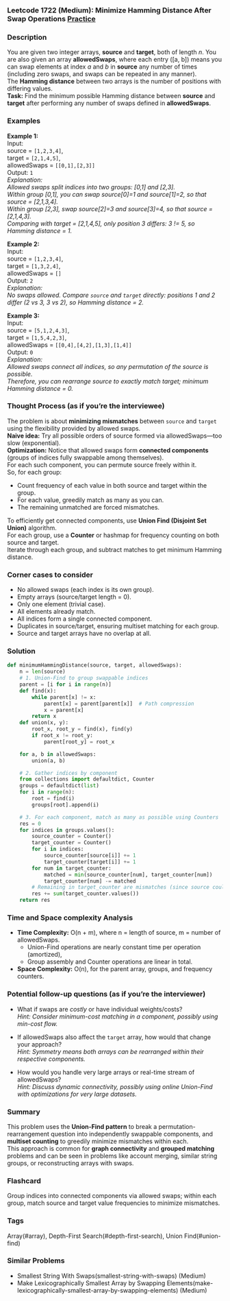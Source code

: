 ### Leetcode 1722 (Medium): Minimize Hamming Distance After Swap Operations [Practice](https://leetcode.com/problems/minimize-hamming-distance-after-swap-operations)

### Description  
You are given two integer arrays, **source** and **target**, both of length _n_. You are also given an array **allowedSwaps**, where each entry \([a, b]\) means you can swap elements at index _a_ and _b_ in **source** any number of times (including zero swaps, and swaps can be repeated in any manner).  
The **Hamming distance** between two arrays is the number of positions with differing values.  
**Task:** Find the minimum possible Hamming distance between **source** and **target** after performing any number of swaps defined in **allowedSwaps**.

### Examples  

**Example 1:**  
Input:  
source = `[1,2,3,4]`,  
target = `[2,1,4,5]`,  
allowedSwaps = `[[0,1],[2,3]]`  
Output: `1`  
*Explanation:  
Allowed swaps split indices into two groups: [0,1] and [2,3].  
Within group [0,1], you can swap source\[_0_\]=1 and source\[_1_\]=2, so that source = [2,1,3,4].  
Within group [2,3], swap source\[_2_\]=3 and source\[_3_\]=4, so that source = [2,1,4,3].  
Comparing with target = [2,1,4,5], only position 3 differs: 3 != 5, so Hamming distance = 1.*

**Example 2:**  
Input:  
source = `[1,2,3,4]`,  
target = `[1,3,2,4]`,  
allowedSwaps = `[]`  
Output: `2`  
*Explanation:  
No swaps allowed. Compare `source` and `target` directly: positions 1 and 2 differ (2 vs 3, 3 vs 2), so Hamming distance = 2.*

**Example 3:**  
Input:  
source = `[5,1,2,4,3]`,  
target = `[1,5,4,2,3]`,  
allowedSwaps = `[[0,4],[4,2],[1,3],[1,4]]`  
Output: `0`  
*Explanation:  
Allowed swaps connect all indices, so any permutation of the source is possible.  
Therefore, you can rearrange source to exactly match target; minimum Hamming distance = 0.*

### Thought Process (as if you’re the interviewee)  
The problem is about **minimizing mismatches** between `source` and `target` using the flexibility provided by allowed swaps.  
**Naive idea:** Try all possible orders of source formed via allowedSwaps—too slow (exponential).  
**Optimization:** Notice that allowed swaps form **connected components** (groups of indices fully swappable among themselves).  
For each such component, you can permute source freely within it.  
So, for each group:
- Count frequency of each value in both source and target within the group.
- For each value, greedily match as many as you can.
- The remaining unmatched are forced mismatches.

To efficiently get connected components, use **Union Find (Disjoint Set Union)** algorithm.  
For each group, use a **Counter** or hashmap for frequency counting on both source and target.  
Iterate through each group, and subtract matches to get minimum Hamming distance.

### Corner cases to consider  
- No allowed swaps (each index is its own group).
- Empty arrays (source/target length = 0).
- Only one element (trivial case).
- All elements already match.
- All indices form a single connected component.
- Duplicates in source/target, ensuring multiset matching for each group.
- Source and target arrays have no overlap at all.

### Solution

```python
def minimumHammingDistance(source, target, allowedSwaps):
    n = len(source)
    # 1. Union-Find to group swappable indices
    parent = [i for i in range(n)]
    def find(x):
        while parent[x] != x:
            parent[x] = parent[parent[x]]  # Path compression
            x = parent[x]
        return x
    def union(x, y):
        root_x, root_y = find(x), find(y)
        if root_x != root_y:
            parent[root_y] = root_x

    for a, b in allowedSwaps:
        union(a, b)

    # 2. Gather indices by component
    from collections import defaultdict, Counter
    groups = defaultdict(list)
    for i in range(n):
        root = find(i)
        groups[root].append(i)

    # 3. For each component, match as many as possible using Counters
    res = 0
    for indices in groups.values():
        source_counter = Counter()
        target_counter = Counter()
        for i in indices:
            source_counter[source[i]] += 1
            target_counter[target[i]] += 1
        for num in target_counter:
            matched = min(source_counter[num], target_counter[num])
            target_counter[num] -= matched
        # Remaining in target_counter are mismatches (since source couldn't provide those)
        res += sum(target_counter.values())
    return res
```

### Time and Space complexity Analysis  

- **Time Complexity:** O(n + m), where n = length of source, m = number of allowedSwaps.  
  - Union-Find operations are nearly constant time per operation (amortized),  
  - Group assembly and Counter operations are linear in total.
- **Space Complexity:** O(n), for the parent array, groups, and frequency counters.

### Potential follow-up questions (as if you’re the interviewer)  

- What if swaps are _costly_ or have individual weights/costs?  
  *Hint: Consider minimum-cost matching in a component, possibly using min-cost flow.*

- If allowedSwaps also affect the `target` array, how would that change your approach?  
  *Hint: Symmetry means both arrays can be rearranged within their respective components.*

- How would you handle very large arrays or real-time stream of allowedSwaps?  
  *Hint: Discuss dynamic connectivity, possibly using online Union-Find with optimizations for very large datasets.*

### Summary
This problem uses the **Union-Find pattern** to break a permutation-rearrangement question into independently swappable components, and **multiset counting** to greedily minimize mismatches within each.  
This approach is common for **graph connectivity** and **grouped matching** problems and can be seen in problems like account merging, similar string groups, or reconstructing arrays with swaps.


### Flashcard
Group indices into connected components via allowed swaps; within each group, match source and target value frequencies to minimize mismatches.

### Tags
Array(#array), Depth-First Search(#depth-first-search), Union Find(#union-find)

### Similar Problems
- Smallest String With Swaps(smallest-string-with-swaps) (Medium)
- Make Lexicographically Smallest Array by Swapping Elements(make-lexicographically-smallest-array-by-swapping-elements) (Medium)